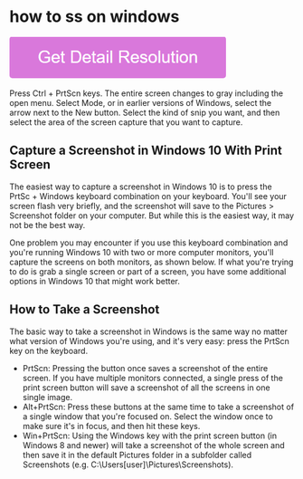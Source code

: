 # how to ss on windows

[![how to ss on windows](gett-stateed.png)](https://icncomputer.com/how-to-ss-on-windows/)

Press Ctrl + PrtScn keys. The entire screen changes to gray including the open menu. Select Mode, or in earlier versions of Windows, select the arrow next to the New button. Select the kind of snip you want, and then select the area of the screen capture that you want to capture.

## Capture a Screenshot in Windows 10 With Print Screen

The easiest way to capture a screenshot in Windows 10 is to press the PrtSc + Windows keyboard combination on your keyboard. You'll see your screen flash very briefly, and the screenshot will save to the Pictures > Screenshot folder on your computer. But while this is the easiest way, it may not be the best way.

One problem you may encounter if you use this keyboard combination and you're running Windows 10 with two or more computer monitors, you'll capture the screens on both monitors, as shown below. If what you're trying to do is grab a single screen or part of a screen, you have some additional options in Windows 10 that might work better.

## How to Take a Screenshot 

The basic way to take a screenshot in Windows is the same way no matter what version of Windows you're using, and it's very easy: press the PrtScn key on the keyboard.

* PrtScn: Pressing the button once saves a screenshot of the entire screen. If you have multiple monitors connected, a single press of the print screen button will save a screenshot of all the screens in one single image.
* Alt+PrtScn: Press these buttons at the same time to take a screenshot of a single window that you're focused on. Select the window once to make sure it's in focus, and then hit these keys.
* Win+PrtScn: Using the Windows key with the print screen button (in Windows 8 and newer) will take a screenshot of the whole screen and then save it in the default Pictures folder in a subfolder called Screenshots (e.g. C:\Users\[user]\Pictures\Screenshots).
